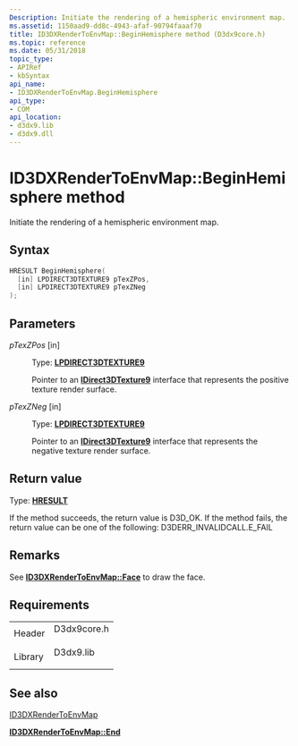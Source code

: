 ```yaml
---
Description: Initiate the rendering of a hemispheric environment map.
ms.assetid: 1150aad9-dd8c-4943-afaf-90794faaaf70
title: ID3DXRenderToEnvMap::BeginHemisphere method (D3dx9core.h)
ms.topic: reference
ms.date: 05/31/2018
topic_type:
- APIRef
- kbSyntax
api_name:
- ID3DXRenderToEnvMap.BeginHemisphere
api_type:
- COM
api_location:
- d3dx9.lib
- d3dx9.dll
---
```


# ID3DXRenderToEnvMap::BeginHemisphere method

Initiate the rendering of a hemispheric environment map.

## Syntax


```C++
HRESULT BeginHemisphere(
  [in] LPDIRECT3DTEXTURE9 pTexZPos,
  [in] LPDIRECT3DTEXTURE9 pTexZNeg
);
```



## Parameters

<dl> <dt>

*pTexZPos* \[in\]
</dt> <dd>

Type: **[**LPDIRECT3DTEXTURE9**](https://msdn.microsoft.com/library/Bb205909(v=VS.85).aspx)**

Pointer to an [**IDirect3DTexture9**](https://msdn.microsoft.com/library/Bb205909(v=VS.85).aspx) interface that represents the positive texture render surface.

</dd> <dt>

*pTexZNeg* \[in\]
</dt> <dd>

Type: **[**LPDIRECT3DTEXTURE9**](https://msdn.microsoft.com/library/Bb205909(v=VS.85).aspx)**

Pointer to an [**IDirect3DTexture9**](https://msdn.microsoft.com/library/Bb205909(v=VS.85).aspx) interface that represents the negative texture render surface.

</dd> </dl>

## Return value

Type: **[**HRESULT**](https://msdn.microsoft.com/library/Bb401631(v=MSDN.10).aspx)**

If the method succeeds, the return value is D3D\_OK. If the method fails, the return value can be one of the following: D3DERR\_INVALIDCALL.E\_FAIL

## Remarks

See [**ID3DXRenderToEnvMap::Face**](id3dxrendertoenvmap--face.md) to draw the face.

## Requirements



|                    |                                                                                        |
|--------------------|----------------------------------------------------------------------------------------|
| Header<br/>  | <dl> <dt>D3dx9core.h</dt> </dl> |
| Library<br/> | <dl> <dt>D3dx9.lib</dt> </dl>   |



## See also

<dl> <dt>

[ID3DXRenderToEnvMap](id3dxrendertoenvmap.md)
</dt> <dt>

[**ID3DXRenderToEnvMap::End**](id3dxrendertoenvmap--end.md)
</dt> </dl>

 

 




